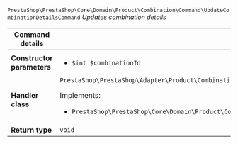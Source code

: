 `PrestaShop\PrestaShop\Core\Domain\Product\Combination\Command\UpdateCombinationDetailsCommand`
_Updates combination details_

| Command details            |    |
| -------------------------- | -- |
| **Constructor parameters** | <ul> <li>`$int $combinationId`</li> </ul> |
| **Handler class**          | `PrestaShop\PrestaShop\Adapter\Product\Combination\CommandHandler\UpdateCombinationDetailsHandler`  <p> Implements: </p> <ul>  <li>`PrestaShop\PrestaShop\Core\Domain\Product\Combination\CommandHandler\UpdateCombinationDetailsHandlerInterface`</li>  |
| **Return type** |  `void`  |
